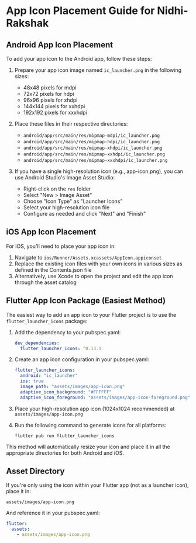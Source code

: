 # App Icon Placement Guide for Nidhi-Rakshak

## Android App Icon Placement

To add your app icon to the Android app, follow these steps:

1. Prepare your app icon image named `ic_launcher.png` in the following sizes:
   - 48x48 pixels for mdpi
   - 72x72 pixels for hdpi
   - 96x96 pixels for xhdpi
   - 144x144 pixels for xxhdpi
   - 192x192 pixels for xxxhdpi

2. Place these files in their respective directories:
   - `android/app/src/main/res/mipmap-mdpi/ic_launcher.png`
   - `android/app/src/main/res/mipmap-hdpi/ic_launcher.png`
   - `android/app/src/main/res/mipmap-xhdpi/ic_launcher.png`
   - `android/app/src/main/res/mipmap-xxhdpi/ic_launcher.png`
   - `android/app/src/main/res/mipmap-xxxhdpi/ic_launcher.png`

3. If you have a single high-resolution icon (e.g., app-icon.png), you can use Android Studio's Image Asset Studio:
   - Right-click on the `res` folder
   - Select "New > Image Asset"
   - Choose "Icon Type" as "Launcher Icons"
   - Select your high-resolution icon file
   - Configure as needed and click "Next" and "Finish"

## iOS App Icon Placement

For iOS, you'll need to place your app icon in:

1. Navigate to `ios/Runner/Assets.xcassets/AppIcon.appiconset`
2. Replace the existing icon files with your own icons in various sizes as defined in the Contents.json file
3. Alternatively, use Xcode to open the project and edit the app icon through the asset catalog

## Flutter App Icon Package (Easiest Method)

The easiest way to add an app icon to your Flutter project is to use the `flutter_launcher_icons` package:

1. Add the dependency to your pubspec.yaml:
   ```yaml
   dev_dependencies:
     flutter_launcher_icons: ^0.13.1
   ```

2. Create an app icon configuration in your pubspec.yaml:
   ```yaml
   flutter_launcher_icons:
     android: "ic_launcher"
     ios: true
     image_path: "assets/images/app-icon.png"
     adaptive_icon_background: "#FFFFFF"
     adaptive_icon_foreground: "assets/images/app-icon-foreground.png"
   ```

3. Place your high-resolution app icon (1024x1024 recommended) at `assets/images/app-icon.png`

4. Run the following command to generate icons for all platforms:
   ```
   flutter pub run flutter_launcher_icons
   ```

This method will automatically resize your icon and place it in all the appropriate directories for both Android and iOS.

## Asset Directory

If you're only using the icon within your Flutter app (not as a launcher icon), place it in:

```
assets/images/app-icon.png
```

And reference it in your pubspec.yaml:

```yaml
flutter:
  assets:
    - assets/images/app-icon.png
```
